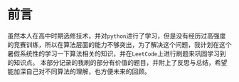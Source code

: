 # 前言
虽然本人在高中时期选修技术，并对`python`进行了学习，但是没有经历过高强度的竞赛训练，所以在算法层面的能力不够突出，为了解决这个问题，我计划在这个暑假系统性的学习一下算法相关的知识，并在`LeetCode`上进行刷题来巩固学习到的知识点。
本部分记录的我刷的部分有价值的题目，并附上了反思与总结，希望能加深自己对不同算法的理解，也方便未来的回顾。
